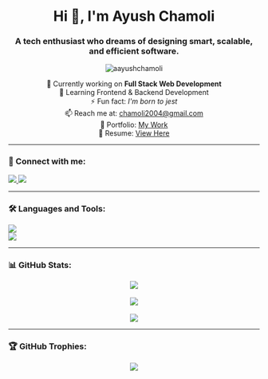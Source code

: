 <h1 align="center">Hi 👋, I'm Ayush Chamoli</h1>
<h3 align="center">A tech enthusiast who dreams of designing smart, scalable, and efficient software.</h3>

<p align="center">
  <img src="https://komarev.com/ghpvc/?username=aayushchamoli&label=Profile%20views&color=0e75b6&style=flat" alt="aayushchamoli" />
</p>

<p align="center">
  🔭 Currently working on <b>Full Stack Web Development</b><br/>
  🌱 Learning Frontend & Backend Development<br/>
  ⚡ Fun fact: <i>I'm born to jest</i><br/>
  📫 Reach me at: <a href="mailto:chamoli2004@gmail.com">chamoli2004@gmail.com</a><br/>
  💼 Portfolio: <a href="https://aayushchamoli.github.io/portfolio/" target="_blank">My Work</a><br/>
  📄 Resume: <a href="https://drive.google.com/file/d/1xCfH_3owW1ovj7mHKJ81j04CK21mruqg/view" target="_blank">View Here</a>
</p>

---

### 🔗 Connect with me:
<p align="left">
  <a href="https://linkedin.com/in/ayush chamoli" target="blank">
    <img src="https://img.shields.io/badge/LinkedIn-blue?style=for-the-badge&logo=linkedin&logoColor=white" />
  </a>
  <a href="https://instagram.com/aayush.14_05" target="blank">
    <img src="https://img.shields.io/badge/Instagram-pink?style=for-the-badge&logo=instagram&logoColor=white" />
  </a>
</p>

---

### 🛠️ Languages and Tools:
<p align="left">
  <img src="https://skillicons.dev/icons?i=html,css,js,ts,react,nextjs,nodejs,express,mongodb,mysql,java,py,c,cpp,php,tailwind,aws,azure,firebase,opencv,scss,redux,git,github" />
  <br/>
  <img src="https://skillicons.dev/icons?i=tensorflow,seaborn,pandas,sklearn" />
</p>

---

### 📊 GitHub Stats:

<div align="center">
  <img src="https://github-readme-stats.vercel.app/api/top-langs/?username=aayushchamoli&layout=compact&theme=tokyonight&hide_border=true" />
  <br/><br/>
  <img src="https://github-readme-stats.vercel.app/api?username=aayushchamoli&show_icons=true&theme=tokyonight&hide_border=true" />
  <br/><br/>
  <img src="https://github-readme-streak-stats.herokuapp.com/?user=aayushchamoli&theme=tokyonight&hide_border=true" />
</div>

---

### 🏆 GitHub Trophies:
<p align="center">
  <img src="https://github-profile-trophy.vercel.app/?username=aayushchamoli&theme=tokyonight&row=1&column=7" />
</p>
